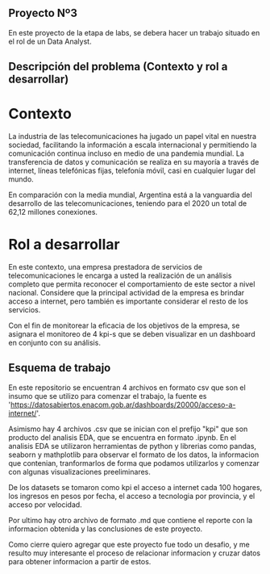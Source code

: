 ## Proyecto Nº3

En este proyecto de la etapa de labs, se debera hacer un trabajo situado en el rol de un Data Analyst.



## Descripción del problema (Contexto y rol a desarrollar)

# Contexto
La industria de las telecomunicaciones ha jugado un papel vital en nuestra sociedad, facilitando la información a escala internacional y permitiendo la comunicación continua incluso en medio de una pandemia mundial. La transferencia de datos y comunicación se realiza en su mayoría a través de internet, líneas telefónicas fijas, telefonía móvil, casi en cualquier lugar del mundo.

En comparación con la media mundial, Argentina está a la vanguardia del desarrollo de las telecomunicaciones, teniendo para el 2020 un total de 62,12 millones conexiones.

# Rol a desarrollar
En este contexto, una empresa prestadora de servicios de telecomunicaciones le encarga a usted la realización de un análisis completo que permita reconocer el comportamiento de este sector a nivel nacional. Considere que la principal actividad de la empresa es brindar acceso a internet, pero también es importante considerar el resto de los servicios.

Con el fin de monitorear la eficacia de los objetivos de la empresa, se asignara el monitoreo de 4 kpi-s que se deben visualizar en un dashboard en conjunto con su análisis.

## Esquema de trabajo

En este repositorio se encuentran 4 archivos en formato csv que son el insumo que se utilizo para comenzar el trabajo, la fuente es 'https://datosabiertos.enacom.gob.ar/dashboards/20000/acceso-a-internet/'.

Asimismo hay 4 archivos .csv que se inician con el prefijo "kpi" que son producto del analisis EDA, que se encuentra en formato .ipynb. En el analisis EDA se utilizaron herramientas de python y librerias como pandas, seaborn y mathplotlib para observar el formato de los datos, la informacion que contenian, tranformarlos de forma que podamos utilizarlos y comenzar con algunas visualizaciones preeliminares. 

De los datasets se tomaron como kpi el acceso a internet cada 100 hogares, los ingresos en pesos por fecha, el acceso a tecnologia por provincia, y el acceso por velocidad.


Por ultimo hay otro archivo de formato .md que contiene el reporte con la informacion obtenida y las conclusiones de este proyecto. 

Como cierre quiero agregar que este proyecto fue todo un desafio, y me resulto muy interesante el proceso de relacionar informacion y cruzar datos para obtener informacion a partir de estos. 
